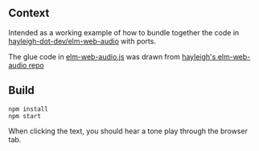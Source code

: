 ## Context
Intended as a working example of how to bundle together the code in [hayleigh-dot-dev/elm-web-audio](https://package.elm-lang.org/packages/hayleigh-dot-dev/elm-web-audio/latest/) with ports.

The glue code in [elm-web-audio.js](src/js/elm-web-audio.js) was drawn from [hayleigh's elm-web-audio repo](https://github.com/hayleigh-dot-dev/elm-web-audio/blob/38d7fcdd64baa489b2f844394e7d678132a7b0ce/src/elm-web-audio.js)

## Build

```
npm install
npm start
```

When clicking the text, you should hear a tone play through the browser tab.
